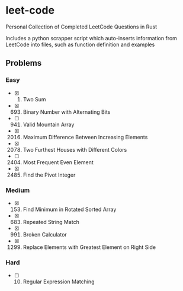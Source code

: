 # leet-code

Personal Collection of Completed LeetCode Questions in Rust

Includes a python scrapper script which auto-inserts information from
LeetCode into files, such as function definition and examples

## Problems

### Easy

- [x] 1. Two Sum
- [x] 693. Binary Number with Alternating Bits
- [ ] 941. Valid Mountain Array
- [x] 2016. Maximum Difference Between Increasing Elements
- [x] 2078. Two Furthest Houses with Different Colors
- [ ] 2404. Most Frequent Even Element
- [x] 2485. Find the Pivot Integer

### Medium

- [x] 153. Find Minimum in Rotated Sorted Array
- [x] 683. Repeated String Match
- [x] 991. Broken Calculator
- [x] 1299. Replace Elements with Greatest Element on Right Side

### Hard

- [ ] 10. Regular Expression Matching
